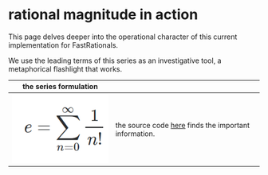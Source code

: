 # rational magnitude in action

This page delves deeper into the operational character of this current implementation for FastRationals.

We use the leading terms of this series as an investigative tool, a metaphorical flashlight that works.

|      the series formulation         |                                                              |
|:-----------------------------------:|:-------------------------------------------------------------|
| ![e_series](assets/e_series.PNG)    |   the source code [here](https://github.com/JeffreySarnoff/FastRationals.jl/blob/master/docs/src/metaphoricalflashlight.md) finds the important information.  |

